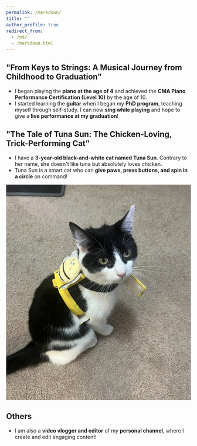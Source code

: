 ```yaml
---
permalink: /markdown/
title: ""
author_profile: true
redirect_from: 
  - /md/
  - /markdown.html
---
```


## "From Keys to Strings: A Musical Journey from Childhood to Graduation"

- I began playing the **piano at the age of 4** and achieved the **CMA Piano Performance Certification (Level 10)** by the age of 10.  
- I started learning the **guitar** when I began my **PhD program**, teaching myself through self-study. I can now **sing while playing** and hope to give a **live performance at my graduation**!
  
## "The Tale of Tuna Sun: The Chicken-Loving, Trick-Performing Cat"

- I have a **3-year-old black-and-white cat named Tuna Sun**. Contrary to her name, she doesn't like tuna but absolutely loves chicken.
- Tuna Sun is a smart cat who can **give paws, press buttons, and spin in a circle** on command!
  
![Tuna Sun](../images/IMG_3106.jpg)

## Others
- I am also a **video vlogger and editor** of my **personal channel**, where I create and edit engaging content!
